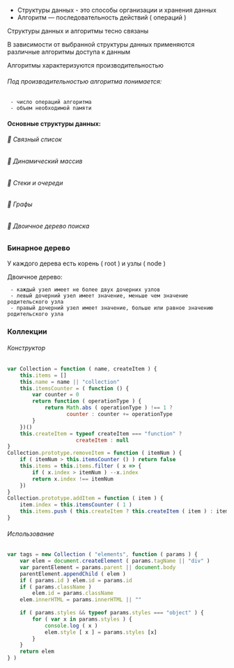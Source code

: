 * Структуры данных - это способы организации и хранения данных
* Алгоритм — последовательность действий ( операций )

Структуры данных и алгоритмы тесно связаны

В зависимости от выбранной структуры данных применяются различные алгоритмы доступа к данным

Алгоритмы характеризуются производительностью

###### Под производительностью алгоритма понимается:

     - число операций алгоритма
     - объем необходимой памяти

#### Основные структуры данных:

###### :large_blue_diamond: Связный список
###### :large_blue_diamond: Динамический массив
###### :large_blue_diamond: Стеки и очереди
###### :large_blue_diamond: Графы
###### :large_blue_diamond: Двоичное дерево поиска

### Бинарное дерево

У каждого дерева есть корень ( root ) и узлы ( node )

Двоичное дерево: 

     - каждый узел имеет не более двух дочерних узлов
     - левый дочерний узел имеет значение, меньше чем значение родительского узла
     - правый дочерний узел имеет значение, больше или равное значению родительского узла

### Коллекции
###### Конструктор
```javascript
var Collection = function ( name, createItem ) {
    this.items = []
    this.name = name || "collection"
    this.itemsCounter = ( function () {
        var counter = 0
        return function ( operationType ) {
            return Math.abs ( operationType ) !== 1 ?
                   counter : counter += operationType 
        } 
    })()
    this.createItem = typeof createItem === "function" ?
                      createItem : null
}
Collection.prototype.removeItem = function ( itemNum ) {
    if ( itemNum > this.itemsCounter () ) return false
    this.items = this.items.filter ( x => {
        if ( x.index > itemNum ) --x.index
        return x.index !== itemNum
    })
}
Collection.prototype.addItem = function ( item ) {
    item.index = this.itemsCounter ( 1 )
    this.items.push ( this.createItem ? this.createItem ( item ) : item )
}
```
###### Использование
```javascript
var tags = new Collection ( "elements", function ( params ) {
    var elem = document.createElement ( params.tagName || "div" )
    var parentElement = params.parent || document.body
    parentElement.appendChild ( elem )
    if ( params.id ) elem.id = params.id
    if ( params.className )
        elem.id = params.className
    elem.innerHTML = params.innerHTML || ""
        
    if ( params.styles && typeof params.styles === "object" ) {
        for ( var x in params.styles ) {
            console.log ( x )
            elem.style [ x ] = params.styles [x]
        }
    }
    return elem
} )
```